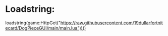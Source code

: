 # Loadstring:
loadstring(game:HttpGet("https://raw.githubusercontent.com/19dullarfortnitecard/DogPieceGUI/main/main.lua"))()
